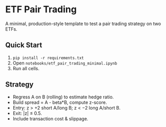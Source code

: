 # ETF Pair Trading

A minimal, production-style template to test a pair trading strategy on two ETFs.

## Quick Start

1.  `pip install -r requirements.txt`
2.  Open `notebooks/etf_pair_trading_minimal.ipynb`
3.  Run all cells.

## Strategy

-   Regress A on B (rolling) to estimate hedge ratio.
-   Build spread = A - beta\*B, compute z-score.
-   Entry: z \> +2 short A/long B; z \< −2 long A/short B.
-   Exit: \|z\| ≤ 0.5.
-   Include transaction cost & slippage.
